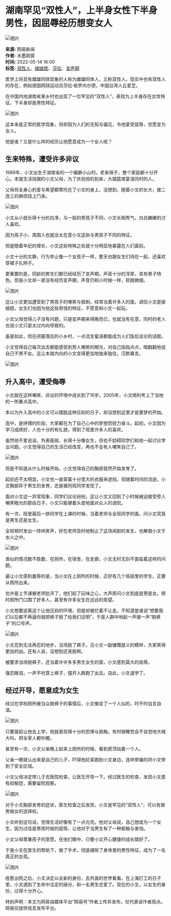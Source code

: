 # 湖南罕见“双性人”，上半身女性下半身男性，因屈辱经历想变女人

![图片](https://nimg.ws.126.net/?url=http%3A%2F%2Fdingyue.ws.126.net%2F2022%2F0514%2Fada919a5j00rbv4uz00a4c000rf00e7m.jpg&thumbnail=750x2147483647&quality=75&type=jpg)

**来源:** 网易新闻  
**作者:** 水墨疏窗  
**时间:** 2022-05-14 16:00  
**标签:** [双性人](https://news.163.com/keywords/5/c/53cc60274eba/1.html)、[娘娘腔](https://news.163.com/keywords/5/1/5a185a188154/1.html)、[莎拉](https://news.163.com/keywords/8/8/838e62c9/1.html)、[变声期](https://news.163.com/keywords/5/d/53d858f0671f/1.html)

医学上将具有雌雄同体现象的人称为雌雄同体人，又称双性人。现实中也有双性人的存在，例如德国网球运动员莎拉·格罗内尔德，中国台湾人丘爱芝。

在中国内地湖南省某乡村也出现了一位罕见的“双性人”，表现为上半身存在女性特征，下半身却是男性特征。

![图片](https://nimg.ws.126.net/?url=http%3A%2F%2Fdingyue.ws.126.net%2F2022%2F0514%2Fada919a5j00rbv4uz00a4c000rf00e7m.jpg&thumbnail=750x2147483647&quality=75&type=webp)

这本来是正常的医学现象，但却因为人们的无知与偏见，令他蒙受屈辱，甘愿变为女人。

他是谁？又是什么样的经历让他愿意成为一个女人呢？

## 生来特殊，遭受许多非议

1989年，小文出生于湖南省的一个偏僻小山村。老来得子，整个家庭都十分开心。本就生活拮据的小文父母，为了庆祝他的到来，大摆筵席宴请同村的人。

父母将全身心的爱与希望都寄托在了小文的身上，没想到，随着小文的长大，接二连三的麻烦找上门来。

![图片](https://nimg.ws.126.net/?url=http%3A%2F%2Fdingyue.ws.126.net%2F2022%2F0514%2F764b3a1aj00rbv4uz00bnc000lz00jjm.jpg&thumbnail=750x2147483647&quality=75&type=webp)

小文从小就长得十分的白净，与一般的男孩子不同，小文长相秀气，白白嫩嫩的讨人喜欢。

因为孩子小，周围人也就没太在意小文这些与男孩子不同的特征。

但是随着年纪的增长，小文这些特殊之处就十分明显地暴露在人们面前。

小文十分的文静，行为举止像一个女孩子一样，整天也跟女生们待在一起，还喜欢穿裙子扎辫子。

更重要的是，同龄的男生们都已经经历了变声期，声音十分的浑厚，具有男子特色。但是小文却一直没有经历变声期，声音仍和小时候一样，软甜微细。

![图片](https://nimg.ws.126.net/?url=http%3A%2F%2Fdingyue.ws.126.net%2F2022%2F0514%2F8b9de456j00rbv4uz008tc000ny00g4m.jpg&thumbnail=750x2147483647&quality=75&type=webp)

这让小文更加遭受到了男孩子的嘲笑与抵制，经常当着许多人的面，调侃小文是娘娘腔。女生们也因为他这些奇怪的特征，不愿意和小文一起玩。

小文父母觉得儿子没有问题，只是变声期来得晚而已，也就没有在意，同村的老人也说小文只是太过内向导致的。

虽是如此，但在闭塞落后的小乡村，一点流言蜚语都能成为人们饭后谈论的话题。

小文觉得自己每次出去都能感受到旁人嘲笑的眼光，对自己指指点点，暗戳戳地说自己不男不女。这让本就内向的小文变得更加地独来独往，沉默寡言。

![图片](https://nimg.ws.126.net/?url=http%3A%2F%2Fdingyue.ws.126.net%2F2022%2F0514%2F66f6dd60j00rbv4v000h6c000r000jlm.jpg&thumbnail=750x2147483647&quality=75&type=webp)

## 升入高中，遭受侮辱

小文就在这样嘲笑、非议的环境中成长到了16岁。2005年，小文顺利考上了当地的一所重点高中。

本以为升入高中的小文可以摆脱这种压抑的日子，却没想到这里才是噩梦的开始。

高中，是拼搏的阶段，大家都在为了自己心中的梦想而努力奋斗。起初，小文因为学习成绩好，人也十分的有礼貌，得到了班里许多人的喜欢。

虽然他不爱说话，外表瘦弱，长得十分像女生，但也不妨碍同学们和他一起讨论学业问题。小文觉得自己的生活已经改变，再也不会有人嘲笑自己了。

![图片](https://nimg.ws.126.net/?url=http%3A%2F%2Fdingyue.ws.126.net%2F2022%2F0514%2F6b0db865j00rbv4uy002xc000ym00pum.jpg&thumbnail=750x2147483647&quality=75&type=webp)

但是不知道从什么时候开始，小文觉得自己的胸部竟然开始发育了。

起初还不太明显，小文也一直穿着十分宽大的衣服来遮挡，但随着时间的流逝，小文胸部异于男生的发育，还是被同班同学发现了。

面对小文这一异常现象，同学们议论纷纷。这让小文又回到了小时候被迫接受旁人嘲笑眼光的那段日子，小文只能硬着头皮地面对众人的调侃。

有一次，班里最后一排同学在上课的时候，当着老师与全班同学的面，问小文究竟是男生还是女生。

全班顿时发出一阵哄笑声，好在老师及时地制止了这场闹剧的发生，也解救小文于水火之中。

![图片](https://nimg.ws.126.net/?url=http%3A%2F%2Fdingyue.ws.126.net%2F2022%2F0514%2Fb78051b6j00rbv4uz00d4c000mp00efm.jpg&thumbnail=750x2147483647&quality=75&type=webp)

类似的情况数不胜数，在厕所，在宿舍，在走廊，小文无时无刻不面临着这样的问题。

最让小文感到羞辱的是，当小文在上厕所的时候，正好有几个班级里的学生，正要从厕所出来。

也许是上节课被老师批评了，他们起了玩味之心，大声质问小文到底是男是女。顿时厕所门口围了好多人，甚至有许多女生在远远的观望。

小文想要逃离这个让他压抑的环境，但是却被拦着不让走。不知道是谁说“想要我们以后都不再逼你就把裤子脱了给我们证明”，于是人群中响起一声接一声“脱裤子”的口号声。

![图片](https://nimg.ws.126.net/?url=http%3A%2F%2Fdingyue.ws.126.net%2F2022%2F0514%2F590a0c00j00rbv4uz00bmc000qf00e8m.jpg&thumbnail=750x2147483647&quality=75&type=webp)

小文忍到无法再忍的地步，当场脱了裤子。见小文一副慷慨就义的模样，大家笑得更加的凶。还有人说，没想到还真脱啊。

被要求当场脱裤子，还当着许许多多男生女生的面，小文感到莫大的屈辱。

强忍眼泪，一声不吭穿上裤子，撞开人群跑了出去。自此，小文退学了。

## 经过开导，愿意成为女生

经过在学校厕所被当众脱裤子的事情后，小文像变了一个人似的，时不时自言自语。

![图片](https://nimg.ws.126.net/?url=http%3A%2F%2Fdingyue.ws.126.net%2F2022%2F0514%2F0158519ej00rbv4uz00ebc000sx00fkm.jpg&thumbnail=750x2147483647&quality=75&type=webp)

只要提起让他去上学，他就表现得十分的恐惧与抵触。有时候睡觉会不自觉地大喊大叫，把全家人都吵醒。

甚至有一次，小文父亲晚上起来上厕所的时候，看到房顶站着一个人。

父亲一眼就认出来是自己的儿子，吓得他赶紧跑到小文身边，连哄带骗的将小文带到了安全区域。

小文父母决定带儿子去医院检查，让医生开导一下。经过医生的检查，发现小文患有抑郁症，需要留院观察。

![图片](https://nimg.ws.126.net/?url=http%3A%2F%2Fdingyue.ws.126.net%2F2022%2F0514%2F101a3b7fj00rbv4uy001rc000zi00wmm.jpg&thumbnail=750x2147483647&quality=75&type=webp)

对于小文胸部发育的症状，医生检查之后发现，小文是罕见的“双性人”，可以有做男做女的选择权。

小文听到这句话，觉得生活好像有了一点光亮。他对父母说，自己想成为一个女生，因为过往是男孩时候的屈辱，让他对于当男生有了一种抵触与害怕。

小文父母尊重孩子的意愿，在他们眼中，只要小文开心健康的成长就好了。

于是小文在医生的帮助下，做了手术，彻底摘除了身体里的男性特征，成为了一名真正的女孩。

![图片](https://nimg.ws.126.net/?url=http%3A%2F%2Fdingyue.ws.126.net%2F2022%2F0514%2F37f44909j00rbv4uz0094c000m400dtm.jpg&thumbnail=750x2147483647&quality=75&type=webp)

痊愈出院之后，小文决定以全新的身份，去外面的世界看看。在上海打工的日子里，小文遇到了生命中注定的缘分，和一名男生恋爱了。现在的小文，以女生的身份，过得十分开心。

特别声明：本文为网易自媒体平台“网易号”作者上传并发布，仅代表该作者观点。网易仅提供信息发布平台。